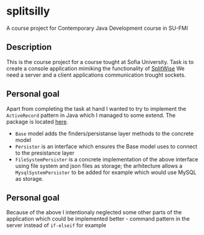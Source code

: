 # splitsilly
A course project for Contemporary Java Development course in SU-FMI

## Description
This is the course project for a course tought at Sofia University. Task is to create a console application mimiking the functionality of [SplitWise](https://www.splitwise.com)
We need a server and a client applications communication trought sockets.

## Personal goal
Apart from completing the task at hand I wanted to try to implement the `ActiveRecord` pattern in Java which I managed to some extend. The package is located [here](https://github.com/valeksiev/splitwise/tree/master/src/bg/sofia/uni/fmi/mjt/splitwise/server/activerecord).
- `Base` model adds the finders/persistanse layer methods to the concrete model
- `Persister` is an interface which ensures the Base model uses to connect to the presistance layer
- `FileSystemPersister` is a concrete implementation of the above interface using file system and json files as storage; the arhitecture allows a `MysqlSystemPersister` to be added for example which would use MySQL as storage.

## Personal goal
Because of the above I intentionaly neglected some other parts of the application which could be implemented better - command pattern in the server instead of `if-elseif` for example
